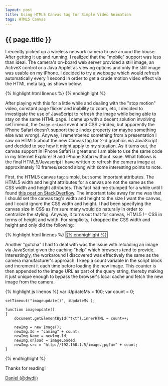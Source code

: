 ```yaml
---
layout: post
title: Using HTML5 Canvas tag for Simple Video Animation 
tags: HTML5 Canvas
---
```

{{ page.title }}
-------------------------------------------------
I recently picked up a wireless network camera to use around the house. After getting it up and running, 
I realized that the "mobile" support was less than ideal. The camera's on-board web server provided a still 
image, an ActiveX control or a Java Applet as viewing options and only the still image was usable on my iPhone. 
I decided to try a webpage which would refresh automatically every 1 second in order to get a crude motion video 
effect via the HTML meta tag, as shown below.

{% highlight html linenos %}
<meta http-equiv="Refresh" content="1;url=/cam/">
{% endhighlight %}

After playing with this for a little while and dealing with the "stop motion" video, constant page flicker and inability 
to zoom, etc, I decided to investigate the use of JavaScript to refresh the image while being able to stay on the same 
HTML page. I came up with a decent solution involving setTimeout, the `Image.onLoad` event and CSS z-index, but apparently the 
iPhone Safari doesn't support the z-index property (or maybe something else was wrong). Anyway, I remembered something from a 
presentation I saw on HTML5 about the new Canvas tag for 2-d graphics via JavaScript and decided to see how it might apply to my 
situation. As it turns out, the canvas support in iPhone Safari is great and I am able to use the same code in my Internet Explorer 9 
and iPhone Safari without issue. What follows is the final HTML5/Javascript I have written to refresh the camera image at 
approximately 10 frames/second along with some interesting points to note.

First, the HTML5 canvas tag: simple, but some important attributes. The HTML5 width and height attributes for a canvas are not the 
same as the CSS width and height attributes. This fact had me stumped for a while until I found [this post on StackOverflow](http://stackoverflow.com/questions/6023327/does-html5-canvas-pixel-size-depend-on-the-canvas-size). 
The important take away for me was that I should set the canvas tag's width and height to the size I want the canvas, and I could 
ignore the CSS width and height. I had been specifying the canvas size in CSS as I'm sure many would do naturally in order to 
centralize the styling. Anyway, it turns out that for canvas, HTML5 != CSS in terms of height and width. For simplicity, I dropped 
the CSS width and height and only did the following:

{% highlight html linenos %}
<canvas id="imgCanvas" width="800" height="600" style="border-style:solid;border-color:Gray"/>
{% endhighlight %}

Another "gotcha" I had to deal with was the issue with reloading an image via JavaScript given the caching "help" which browsers 
tend to provide. Interestingly, the workaround I discovered was effectively the same as the camera manufacturer's approach. 
I keep a count variable in the script block and increment it each time before loading the new image. This counter is then 
appended to the image URL as part of the query string, thereby making it just unique enough to bypass the browser&apos;s local 
cache and fetch the new image from the camera.

{% highlight js linenos %}
    var iUpdateMs = 100;
    var count = 0;

    setTimeout("imageupdate()", iUpdateMs );

    function imageupdate()
    {
        document.getElementById("txt").innerHTML = count++;

        newImg = new Image();
        newImg.Id = "camimg" + count;
        newImg.Name = newImg.Id;
        newImg.onload = imageLoaded;
        newImg.src = "http://192.168.1.5/image.jpg?u=" + count;
    }
{% endhighlight %}

Thanks for reading!

[Daniel (@dwdii)](http://twitter.com/dwdii)
